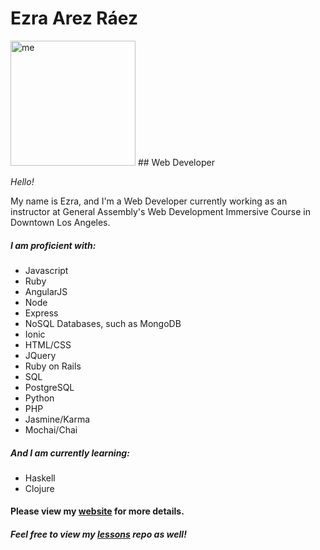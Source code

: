 # Ezra Arez Ráez
<img src="http://i.imgur.com/8lCNXW9.jpg" alt="me" height="200px">
## Web Developer

_Hello!_

My name is Ezra, and I'm a Web Developer currently working as an instructor at
General Assembly's Web Development Immersive Course in Downtown Los Angeles.

##### I am proficient with:

- Javascript
- Ruby
- AngularJS
- Node
- Express
- NoSQL Databases, such as MongoDB
- Ionic
- HTML/CSS
- JQuery
- Ruby on Rails
- SQL
- PostgreSQL
- Python
- PHP
- Jasmine/Karma
- Mochai/Chai

##### And I am currently learning:

- Haskell
- Clojure

#### Please view my [website](http://www.ezraraez.com) for more details.
##### Feel free to view my [lessons](https://github.com/EARnagram/lessons) repo as well!
